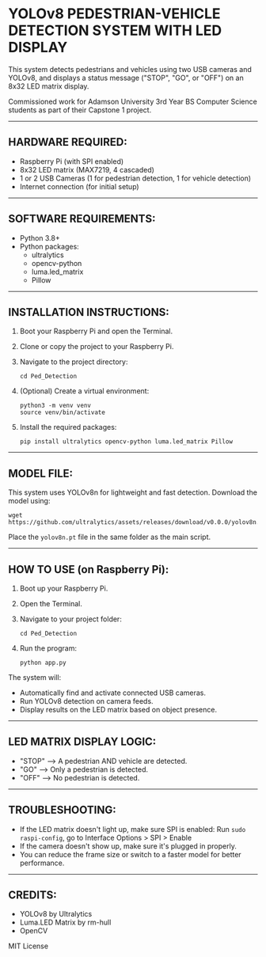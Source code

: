 YOLOv8 PEDESTRIAN-VEHICLE DETECTION SYSTEM WITH LED DISPLAY
============================================================

This system detects pedestrians and vehicles using two USB cameras and YOLOv8,
and displays a status message ("STOP", "GO", or "OFF") on an 8x32 LED matrix display.

Commissioned work for Adamson University 3rd Year BS Computer Science students 
as part of their Capstone 1 project.

------------------------------------------------------------
HARDWARE REQUIRED:
------------------------------------------------------------
- Raspberry Pi (with SPI enabled)
- 8x32 LED matrix (MAX7219, 4 cascaded)
- 1 or 2 USB Cameras (1 for pedestrian detection, 1 for vehicle detection)
- Internet connection (for initial setup)

------------------------------------------------------------
SOFTWARE REQUIREMENTS:
------------------------------------------------------------
- Python 3.8+
- Python packages:
    - ultralytics
    - opencv-python
    - luma.led_matrix
    - Pillow

------------------------------------------------------------
INSTALLATION INSTRUCTIONS:
------------------------------------------------------------
1. Boot your Raspberry Pi and open the Terminal.
2. Clone or copy the project to your Raspberry Pi.
3. Navigate to the project directory:

       cd Ped_Detection

4. (Optional) Create a virtual environment:

       python3 -m venv venv
       source venv/bin/activate

5. Install the required packages:

       pip install ultralytics opencv-python luma.led_matrix Pillow

------------------------------------------------------------
MODEL FILE:
------------------------------------------------------------
This system uses YOLOv8n for lightweight and fast detection.
Download the model using:

    wget https://github.com/ultralytics/assets/releases/download/v0.0.0/yolov8n.pt

Place the `yolov8n.pt` file in the same folder as the main script.

------------------------------------------------------------
HOW TO USE (on Raspberry Pi):
------------------------------------------------------------
1. Boot up your Raspberry Pi.
2. Open the Terminal.
3. Navigate to your project folder:

       cd Ped_Detection

4. Run the program:

       python app.py

The system will:
- Automatically find and activate connected USB cameras.
- Run YOLOv8 detection on camera feeds.
- Display results on the LED matrix based on object presence.

------------------------------------------------------------
LED MATRIX DISPLAY LOGIC:
------------------------------------------------------------
- "STOP"  --> A pedestrian AND vehicle are detected.
- "GO"    --> Only a pedestrian is detected.
- "OFF"   --> No pedestrian is detected.

------------------------------------------------------------
TROUBLESHOOTING:
------------------------------------------------------------
- If the LED matrix doesn't light up, make sure SPI is enabled:
    Run `sudo raspi-config`, go to Interface Options > SPI > Enable
- If the camera doesn't show up, make sure it's plugged in properly.
- You can reduce the frame size or switch to a faster model for better performance.

------------------------------------------------------------
CREDITS:
------------------------------------------------------------
- YOLOv8 by Ultralytics
- Luma.LED Matrix by rm-hull
- OpenCV

MIT License
